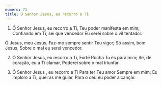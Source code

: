```yaml
---
numero: 71
title: Ó Senhor Jesus, eu recorro a Ti
---
```

1. Ó Senhor Jesus, eu recorro a Ti,
Teu poder manifesta em mim;
Confiando em Ti, sei que vencedor
Eu serei sobre o vil tentador.

Ó Jesus, meu Jesus,
Faz-me sempre sentir Teu vigor;
Só assim, bom Jesus,
Sobre o mal eu serei vencedor.

2. Ó Senhor Jesus, eu recorro a Ti,
Forte Rocha Tu és para mim;
Se, de coração, eu a Ti clamar,
Poderei sobre o mal triunfar.

3. Ó Senhor Jesus , eu recorro a Ti
Para ter Teu amor Sempre em mim;
Eu imploro a Ti, queiras me guiar,
Para o céu eu poder alcançar.
